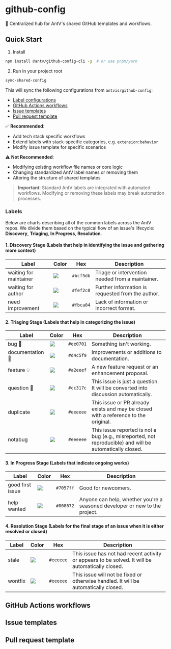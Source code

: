 # github-config

🔧 Centralized hub for AntV's shared GitHub templates and workflows.

## Quick Start

1. Install

```bash
npm install @antv/github-config-cli -g  # or use pnpm/yarn
```

2. Run in your project root

```bash
sync-shared-config
```

This will sync the following configurations from `antvis/github-config`:

- [Label configurations](#labels)
- [GitHub Actions workflows](#github-actions-workflows)
- [Issue templates](#issue-templates)
- [Pull request template](#pull-request-template)

✅ **Recommended**:

- Add tech stack specific workflows
- Extend labels with stack-specific categories, e.g. `extension:behavior`
- Modify issue template for specific scenarios

⚠️ **Not Recommended**:

- Modifying existing workflow file names or core logic
- Changing standardized AntV label names or removing them
- Altering the structure of shared templates

> **Important**: Standard AntV labels are integrated with automated workflows. Modifying or removing these labels may break automation processes.

### Labels

Below are charts describing all of the common labels across the AntV repos. We divide them based on the typical flow of an issue's lifecycle: **Discovery**, **Triaging**, **In Progress**, **Resolution**.

#### 1. Discovery Stage (Labels that help in identifying the issue and gathering more context)

| Label                  | Color                                            | Hex       | Description                                       |
| ---------------------- | ------------------------------------------------ | --------- | ------------------------------------------------- |
| waiting for maintainer | ![](https://dummyimage.com/100x20/bcf5db&text=+) | `#bcf5db` | Triage or intervention needed from a maintainer.  |
| waiting for author     | ![](https://dummyimage.com/100x20/fef2c0&text=+) | `#fef2c0` | Further information is requested from the author. |
| need improvement       | ![](https://dummyimage.com/100x20/fbca04&text=+) | `#fbca04` | Lack of information or incorrect format.          |

#### 2. Triaging Stage (Labels that help in categorizing the issue)

| Label            | Color                                            | Hex       | Description                                                                                              |
| ---------------- | ------------------------------------------------ | --------- | -------------------------------------------------------------------------------------------------------- |
| bug 🐛           | ![](https://dummyimage.com/100x20/D93F0B&text=+) | `#ee0701` | Something isn't working.                                                                                 |
| documentation 📖 | ![](https://dummyimage.com/100x20/d4c5f9&text=+) | `#d4c5f9` | Improvements or additions to documentation.                                                              |
| feature 💡       | ![](https://dummyimage.com/100x20/a2eeef&text=+) | `#a2eeef` | A new feature request or an enhancement proposal.                                                        |
| question 💬      | ![](https://dummyimage.com/100x20/cc317c&text=+) | `#cc317c` | This issue is just a question. It will be converted into discussion automatically.                       |
| duplicate        | ![](https://dummyimage.com/100x20/eeeeee&text=+) | `#eeeeee` | This issue or PR already exists and may be closed with a reference to the original.                      |
| notabug          | ![](https://dummyimage.com/100x20/eeeeee&text=+) | `#eeeeee` | This issue reported is not a bug (e.g., misreported, not reproducible) and will be automatically closed. |

#### 3. In Progress Stage (Labels that indicate ongoing works)

| Label            | Color                                            | Hex       | Description                                                                 |
| ---------------- | ------------------------------------------------ | --------- | --------------------------------------------------------------------------- |
| good first issue | ![](https://dummyimage.com/100x20/7057ff&text=+) | `#7057ff` | Good for newcomers.                                                         |
| help wanted      | ![](https://dummyimage.com/100x20/008672&text=+) | `#008672` | Anyone can help, whether you're a seasoned developer or new to the project. |

#### 4. Resolution Stage (Labels for the final stage of an issue when it is either resolved or closed)

| Label   | Color                                            | Hex       | Description                                                                                      |
| ------- | ------------------------------------------------ | --------- | ------------------------------------------------------------------------------------------------ |
| stale   | ![](https://dummyimage.com/100x20/eeeeee&text=+) | `#eeeeee` | This issue has not had recent activity or appears to be solved. It will be automatically closed. |
| wontfix | ![](https://dummyimage.com/100x20/eeeeee&text=+) | `#eeeeee` | This issue will not be fixed or otherwise handled. It will be automatically closed.              |

## GitHub Actions workflows

## Issue templates

## Pull request template
